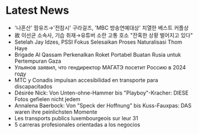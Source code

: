 # Latest News
-  '나혼산' 팜유즈→'전참시' 구라걸즈, 'MBC 방송연예대상' 치열한 베스트 커플상
-  故 이선균 소속사, 기습 취재→유튜버 소란 고통 호소 "잔혹한 상황 벌어지고 있다"
-  Setelah Jay Idzes, PSSI Fokus Selesaikan Proses Naturalisasi Thom Haye
-  Brigade Al Qassam Perkenalkan Roket Portabel Buatan Rusia untuk Pertempuran Gaza
-  Ульянов заявил, что гендиректор МАГАТЭ посетит Россию в 2024 году
-  MTC y Conadis impulsan accesibilidad en transporte para discapacitados
-  Désirée Nick: Von Unten-ohne-Hammer bis "Playboy"-Kracher: DIESE Fotos gefielen nicht jedem
-  Annalena Baerbock: Von "Speck der Hoffnung" bis Kuss-Fauxpas: DAS waren ihre peinlichsten Momente
-  Les transports publics luxembourgeois sur leur 31
-  5 carreras profesionales orientadas a los negocios
